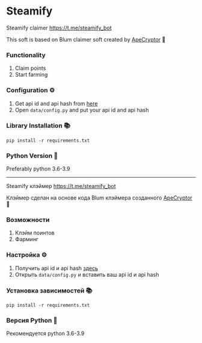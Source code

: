 # Steamify
Steamify claimer https://t.me/steamify_bot

This soft is based on Blum claimer soft created by [ApeCryptor](https://t.me/+_xCNXumUNWJkYjAy "ApeCryptor") 🦧

### Functionality
1. Claim points
2. Start farming

### Configuration ⚙️
1. Get api id and api hash from [here](https://my.telegram.org/auth "here")
2. Open `data/config.py` and put your api id and api hash

### Library Installation 📚
`pip install -r requirements.txt` 

### Python Version 🐍
Preferably python 3.6-3.9

---

Steamify клэймер https://t.me/steamify_bot

Клэймер сделан на основе кода Blum клэймера созданного [ApeCryptor](https://t.me/+_xCNXumUNWJkYjAy "ApeCryptor") 🦧

### Возможности
1. Клэйм поинтов
2. Фарминг

### Настройка ⚙️
1. Получить api id и api hash [здесь](https://my.telegram.org/auth "here")
2. Открыть `data/config.py` и вставить ваш api id и api hash

### Установка зависимостей 📚
`pip install -r requirements.txt` 

### Версия Python 🐍
Рекомендуется python 3.6-3.9
